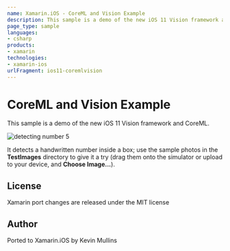 ```yaml
---
name: Xamarin.iOS - CoreML and Vision Example
description: This sample is a demo of the new iOS 11 Vision framework and CoreML. It detects a handwritten number inside a box; use the sample photos in the...
page_type: sample
languages:
- csharp
products:
- xamarin
technologies:
- xamarin-ios
urlFragment: ios11-coremlvision
---
```

# CoreML and Vision Example

This sample is a demo of the new iOS 11 Vision framework and CoreML.

![detecting number 5](Screenshots/5-sml.png)

It detects a handwritten number inside a box; use the sample photos in the **TestImages** directory to give it a try (drag them onto the simulator or upload to your device, and **Choose Image...**).

## License

Xamarin port changes are released under the MIT license

## Author

Ported to Xamarin.iOS by Kevin Mullins
